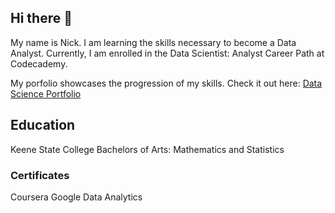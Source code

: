 ## Hi there 👋

<!--
**nclements11/nclements11** is a ✨ _special_ ✨ repository because its `README.md` (this file) appears on your GitHub profile.

Here are some ideas to get you started:

- 🔭 I’m currently working on ...
- 🌱 I’m currently learning ...
- 👯 I’m looking to collaborate on ...
- 🤔 I’m looking for help with ...
- 💬 Ask me about ...
- 📫 How to reach me: ...
- 😄 Pronouns: ...
- ⚡ Fun fact: ...
-->

My name is Nick. I am learning the skills necessary to become a Data Analyst. Currently, I am enrolled in the Data Scientist: Analyst Career Path at Codecademy.

My porfolio showcases the progression of my skills. Check it out here: [Data Science Portfolio](https://github.com/nclements11/Data-Science-Portfolio)

## Education
Keene State College
Bachelors of Arts: Mathematics and Statistics

### Certificates
Coursera
Google Data Analytics
